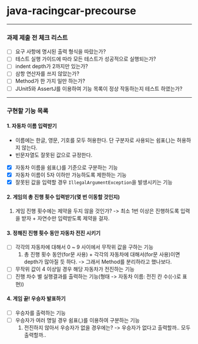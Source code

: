 # java-racingcar-precourse

---
### 과제 제출 전 체크 리스트
- [ ] 요구 사항에 명시된 출력 형식을 따랐는가?
- [ ] 테스트 실행 가이드에 따라 모든 테스트가 성공적으로 실행되는가?
- [ ] indent depth가 2까지만 있는가?
- [ ] 삼항 연산자를 쓰지 않았는가?
- [ ] Method가 한 가지 일만 하는가?
- [ ] JUnit5와 AssertJ를 이용하여 기능 목록이 정상 작동하는지 테스트 하였는가?
---
### 구현할 기능 목록
#### 1. **자동차 이름 입력받기**
- 이름에는 한글, 영문, 기호를 모두 허용한다. 단 구분자로 사용되는 쉼표(,)는 허용하지 않는다. 
- 빈문자열도 잘못된 값으로 규정한다.
- [x] 자동차 이름을 쉼표(,)를 기준으로 구분하는 기능
- [x] 자동차 이름이 5자 이하만 가능하도록 제한하는 기능
- [x] 잘못된 값을 입력할 경우 `IllegalArgumentException`을 발생시키는 기능

#### 2. 게임의 총 진행 횟수 입력받기(몇 번 이동할 것인지)
  1) 게임 진행 횟수에는 제약을 두지 않을 것인가? 
  -> 최소 1번 이상은 진행하도록 입력을 받자 + 자연수만 입력받도록 제약을 걸자.

#### 3. 정해진 진행 횟수 동안 자동차 전진 시키기
- [ ] 각각의 자동차에 대해서 0 ~ 9 사이에서 무작위 값을 구하는 기능
  1) 총 진행 횟수 동안(for문 사용) + 각각의 자동차에 대해서(for문 사용)이면 depth가 많아질 듯 하다.
  -> 그래서 Method를 분리하라고 했나보다.
- [ ] 무작위 값이 4 이상일 경우 해당 자동차가 전진하는 기능
- [ ] 진행 차수 별 실행결과를 출력하는 기능(형태 -> 자동차 이름: 전진 칸 수((-)로 표현))

#### 4. 게임 끝! 우승자 발표하기
- [ ] 우승자를 출력하는 기능
- [ ] 우승자가 여러 명일 경우 쉼표(,)를 이용하여 구분하는 기능
  1) 전진하지 않아서 우승자가 없을 경우에는?
  -> 우승자가 없다고 출력할까.. 모두 출력할까..
